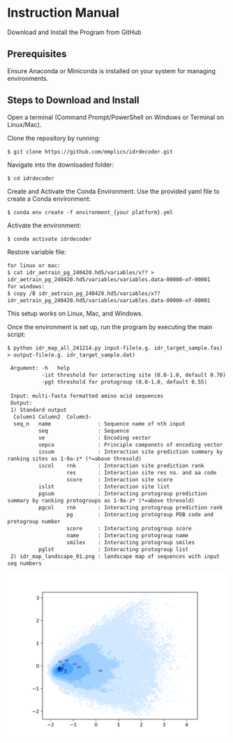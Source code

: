 # Instruction Manual
Download and Install the Program from GitHub

## Prerequisites
Ensure Anaconda or Miniconda is installed on your system for managing environments.

## Steps to Download and Install
Open a terminal (Command Prompt/PowerShell on Windows or Terminal on Linux/Mac).

Clone the repository by running:
```
$ git clone https://github.com/emplics/idrdecoder.git
```
Navigate into the downloaded folder:
```
$ cd idrdecoder
```
Create and Activate the Conda Environment. Use the provided yaml file to create a Conda environment:
```
$ conda env create -f environment_{your platform}.yml
```
Activate the environment:
```
$ conda activate idrdecoder
```
Restore variable file:
```
for linux or mac:
$ cat idr_aetrain_pg_240420.hd5/variables/x?? > idr_aetrain_pg_240420.hd5/variables/variables.data-00000-of-00001
for windows:
$ copy /B idr_aetrain_pg_240420.hd5/variables/x?? idr_aetrain_pg_240420.hd5/variables/variables.data-00000-of-00001
```
This setup works on Linux, Mac, and Windows. 

Once the environment is set up, run the program by executing the main script:
```
$ python idr_map_all_241214.py input-file(e.g. idr_target_sample.fas) > output-file(e.g. idr_target_sample.dat)
```
```
 Argument: -h   help
           -ist threshold for interacting site (0.0-1.0, default 0.70)
           -pgt threshold for protogroup (0.0-1.0, default 0.55)

 Input: multi-fasta formatted amino acid sequences
 Output:
 1) Standard output  
  Column1 Column2  Column3-
  seq_n   name               : Sequence name of nth input
          seq                : Sequence
          ve                 : Encoding vector
          vepca              : Principle componets of encoding vector
          issum              : Interaction site prediction summary by ranking sites as 1-9a-z* (*=above thresold)
          iscol    rnk       : Interaction site prediction rank
                   res       : Interaction site res no. and aa code
                   score     : Interaction site score
          islst              : Interaction site list
          pgsum              : Interacting protogroup prediction summary by ranking protogroups as 1-9a-z* (*=above thresold)
          pgcol    rnk       : Interacting protogroup prediction rank
                   pg        : Interacting protogroup PDB code and protogroup number
                   score     : Interacting protogroup score
                   name      : Interacting protogroup name
                   smiles    : Interacting protogroup smiles
          pglst              : Interacting protogroup list
 2) idr_map_landscape_01.png : landscape map of sequences with input seq numbers
```
<img src="https://github.com/emplics/idrdecoder/blob/main/idr_map_landscape_01.png">
